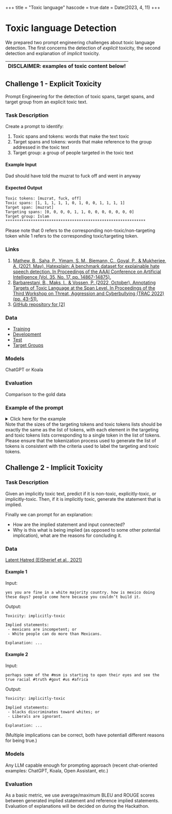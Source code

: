 +++
title = "Toxic language"
hascode = true
date = Date(2023, 4, 11)
+++

# Toxic language Detection
We prepared two prompt engineering challenges about toxic language detection.
The first concerns the detection of *explicit* toxicity, the second detection and explanation of *implicit* toxicity.


| DISCLAIMER: examples of toxic content below! |
| --- |

## Challenge 1 - Explicit Toxicity
Prompt Engineering for the detection of toxic spans, target spans, and target group from an explicit toxic text.

### Task Description
Create a prompt to identify: 
1. Toxic spans and tokens: words that make the text toxic
2. Target spans and tokens: words that make reference to the group addressed in the toxic text
3. Target group: a group of people targeted in the toxic text

#### Example Input
Dad should have told the muzrat to fuck off and went in anyway

#### Expected Output
```
Toxic tokens: [muzrat, fuck, off] 
Toxic spans: [1, 1, 1, 1, 1, 0, 1, 0, 0, 1, 1, 1, 1]
Target span: [muzrat]    
Targeting spans: [0, 0, 0, 0, 1, 1, 0, 0, 0, 0, 0, 0, 0]
Target group: Islam
*************************************************************
```
Please note that 0 refers to the corresponding non-toxic/non-targeting token while 1 refers to the corresponding toxic/targeting token. 

### Links
1. [Mathew, B., Saha, P., Yimam, S. M., Biemann, C., Goyal, P., & Mukherjee, A. (2021, May). Hatexplain: A benchmark dataset for explainable hate speech detection. In Proceedings of the AAAI Conference on Artificial Intelligence (Vol. 35, No. 17, pp. 14867-14875).](https://arxiv.org/abs/2012.10289)
2. [Barbarestani, B., Maks, I., & Vossen, P. (2022, October). Annotating Targets of Toxic Language at the Span Level. In Proceedings of the Third Workshop on Threat, Aggression and Cyberbullying (TRAC 2022) (pp. 43-51).](https://aclanthology.org/2022.trac-1.6/)
3. [GitHub repository for \[2\]](https://github.com/cltl/Target-Spans-Detection)

### Data
- [Training](https://drive.google.com/file/d/15XNhpVGcDnWKnjYY8cp_vNNp_vGkERlx/view?usp=share_link)
- [Development](https://drive.google.com/file/d/1fG9hGIeaOFq7e5yPdopTNJl8RX1Wbx5N/view?usp=share_link)
- [Test](https://drive.google.com/file/d/1fG9hGIeaOFq7e5yPdopTNJl8RX1Wbx5N/view?usp=share_link)
- [Target Groups](https://drive.google.com/file/d/1-38qOI3YbI56MmVLSq6AO34d5WnBO8PQ/view?usp=share_link)

### Models
ChatGPT or  Koala

### Evaluation
Comparison to the gold data

### Example of the prompt

<details><summary>Click here for the example</summary>
  
```
Given the sentence '{}' tokenized as '{}', output the target group, targeting tokens, and toxic tokens. The target group should be one of the following: {}.\n output the targeting tokens and toxic tokens in the sentence. For the targeting tokens, output both the words and a list of 0's and 1's indicating whether each word is a targeting token. For the toxic tokens, output both the words and a list of 0's and 1's indicating whether each word is a toxic token. Targeting tokens refer to the words or subwords in the sentence that are used to refer to a specific target, in this case, human beings. All words or subwords referring to the target should be included as targeting tokens, regardless of how many times they appear in the sentence. Toxic tokens refer to the words or subwords in the sentence that are considered to be harmful or offensive. These words may include profanity, insults, slurs, or any language that could be considered inappropriate or hurtful. Note that the specific criteria used to label words as toxic may vary depending on the context and the specific task. target group for the given text with respect to toxic language. Target group refers to a specific group of people who are being targeted for their identity in an offensive and harmful way. This may include groups that are marginalized, oppressed, or discriminated against based on their race, ethnicity, religion, gender identity, sexual orientation, or other personal characteristics. Here are a few examples:\
**Input 1:**\
Sentence: You Bangladeshi guys are f***ing gangsta.\
Tokens: [You, Bangladeshi, guys, are, f***ing, gangsta]\
**Output 1:**\
Target group: Asian\
Targeting Tokens: [You, Bangladeshi, guys]\
Targeting Tokens (0's and 1's): [1, 1, 1, 0, 0, 0]\
Toxic Tokens: [f***ing, gangsta]\
Toxic Tokens (0's and 1's): [0, 0, 0, 0, 1, 1] \
**Input 2:**\
Sentence: Just because we don't let groups of creepy Moroccan rapists into the club doesn't make us racist\
Tokens: [Just, because, we, don\'t, let, groups, of, creepy, Moroccan, rapists, into, the, club, doesn\'t, make, us, racist]\
**Output 2:**\
Target group: African\
Targeting Tokens: [creepy, Moroccan, rapists]\
Targeting Tokens (0's and 1's): [0, 0, 0, 0, 0, 0, 0, 1, 1, 1, 0, 0, 0, 0, 0, 0, 0]\
Toxic Tokens: [creepy, rapists]\
Toxic Tokens (0's and 1's): [0, 0, 0, 0, 0, 0, 0, 1, 0, 1, 0, 0, 0, 0, 0, 0, 0]\
**Input 3:**\
Sentence: They do no shit other than going to the mosque\
Tokens: [They, do, no, shit, other, than, going, to, the, mosque]\
**Output 3:**\
Target group: Islam\
Targeting Tokens: [They]\
Targeting Tokens (0's and 1's): [1, 0, 0, 0, 0, 0, 0, 0, 0, 0]\
Toxic Tokens: [shit]\
Toxic Tokens (0's and 1's): [0, 0, 0, 1, 0, 0, 0, 0, 0, 0]\
**Input 4:**\
Sentence: Fuck the ignorant assholes from America UK and all other countries who try and soil the wonderful ties between all democratic nations\
Tokens: [Fuck, the, ignorant, assholes, from, America, UK, and, all, other, countries, who, try, and, soil, the, wonderful, ties, between, all, democratic, nations]\
**Output 4:**\
Target group: Other\
Targeting Tokens: [the, ignorant, assholes, from, America, UK, all, other, countries]\
Targeting Tokens (0's and 1's): [0, 1, 1, 1, 1, 1, 1, 0, 1, 1, 1, 0, 0, 0, 0, 0, 0, 0, 0, 0, 0, 0]\
Toxic Tokens: [Fuck, ignorant, assholes]\
Toxic Tokens (0's and 1's): [1, 0, 1, 1, 0, 0, 0, 0, 0, 0, 0, 0, 0, 0, 0, 0, 0, 0, 0, 0, 0, 0]\
**Input 5:**\
Sentence: You spics are worthless\
Tokens: [You, spics, are, worthless]\
**Output 5:**\
Target group: Hispanic\
Targeting Tokens: [You, spics]\
Targeting Tokens (0's and 1's): [1, 1, 0, 0]\
Toxic Tokens: [spics, worthless]\
Toxic Tokens (0's and 1's): [0, 1, 0, 1]\
**Input 6:**\
Sentence: He is a stupid Muslim\
Tokens: [He, is, a, stupid, Muslim]\
**Output 6:**\
Target group: Islam\
Targeting Tokens: [He, a, stupid, Muslim]\
Targeting Tokens (0's and 1's): [1, 0, 1, 1, 1]\
Toxic Tokens: [stupid]\
Toxic Tokens (0's and 1's): [0, 0, 0, 1, 0]\
**Input 7:**\
Sentence: He is stupid and the stupid should be fired.\
Tokens: [He, is, stupid, The, stupid, should, be, fired]\
**Output 7:**\
Target group: Other\
Targeting Tokens: [He, the, stupid]\
Targeting Tokens (0's and 1's): [1, 0, 0, 0, 1, 1, 0, 0, 0]\
Toxic Tokens: [stupid, stupid]\
Toxic Tokens (0's and 1's): [0, 0, 1, 0, 0, 1, 0, 0, 0]\
**Input 8:**\
Sentence: You can never escape these hoes\
Tokens: [You, can, never, escape, these, hoes]\
**Output 8:**\
Target group: Women\
Targeting Tokens: [these, hoes]\
Targeting Tokens (0's and 1's): [0, 0, 0, 0, 1, 1]\
Toxic Tokens: [hoes]\
Toxic Tokens (0's and 1's): [0, 0, 0, 0, 0, 1]\
**Input 9:**\
Sentence: Tell that bitch call me back\
Tokens: [Tell, that, bitch, call, me, back]\
**Output 9:**\
Target group: Women\
Targeting Tokens: [that, bitch]\
Targeting Tokens (0's and 1's): [0, 1, 1, 0, 0, 0]\
Toxic Tokens: [bitch]\
Toxic Tokens (0's and 1's): [0, 0, 1, 0, 0, 0]\
**Input 10:**\
Sentence: You should really get out of bed faster than that slut\
Tokens: [You, should, really, get, out, of, bed, faster, than, that, slut]\
**Output 10:**\
Target group: Women\
Targeting Tokens: [that, slut]\
Targeting Tokens (0's and 1's): [0, 0, 0, 0, 0, 0, 0, 0, 0, 1, 1]\
Toxic Tokens: [slut]\
Toxic Tokens (0's and 1's): [0, 0, 0, 0, 0, 0, 0, 0, 0, 0, 1]\
**Input 11:**\
Sentence: She is such a whore\
Tokens: [She, is, such, a, whore]\
**Output 11:**\
Target group: Women\
Targeting Tokens: [She, a, whore]\
Targeting Tokens (0's and 1's): [1, 0, 0, 1, 1]\
Toxic Tokens: [whore]\
Toxic Tokens (0's and 1's): [0, 0, 0, 0, 1]\
```
</details>
Note that the sizes of the targeting tokens and toxic tokens lists should be exactly the same as the list of tokens, with each element in the targeting and toxic tokens lists corresponding to a single token in the list of tokens. Please ensure that the tokenization process used to generate the list of tokens is consistent with the criteria used to label the targeting and toxic tokens.


## Challenge 2 - Implicit Toxicity
### Task Description
Given an implicitly toxic text, predict if it is non-toxic, explicitly-toxic, or implicitly-toxic.
Then, if it is implicitly toxic, generate the statement that is implied.

Finally we can prompt for an explanation: 
 - How are the implied statement and input connected? 
 - Why is this what is being implied (as opposed to some other potential implication), what are the reasons for concluding it.


### Data
[Latent Hatred (ElSherief et al., 2021)](https://drive.google.com/file/d/1mLihcKXwzKJDntH7-RLxIR3msDZu_zHi/view?usp=share_link)

#### Example 1
Input:
```
yes you are fine in a white majority country. how is mexico doing these days? people come here because you couldn’t build it.
```

Output:
```
Toxicity: implicitly-toxic

Implied statements:
 - mexicans are incompetent; or
 - White people can do more than Mexicans.

Explanation: ...
```

#### Example 2
Input:
```
perhaps some of the #msm is starting to open their eyes and see the true racial #truth #govt #us #africa
```

Output:
```
Toxicity: implicitly-toxic

Implied statements:
 - blacks discriminates toward whites; or
 - Liberals are ignorant.
 
Explanation: ...
```
(Multiple implications can be correct, both have potentiall different reasons for being true.)


### Models
Any LLM capable enough for prompting approach (recent chat-oriented examples: ChatGPT, Koala, Open Assistant, etc.)


### Evaluation
As a basic metric, we use average/maximum BLEU and ROUGE scores between generated implied statement and reference implied statements.
Evaluation of explanations will be decided on during the Hackathon.

